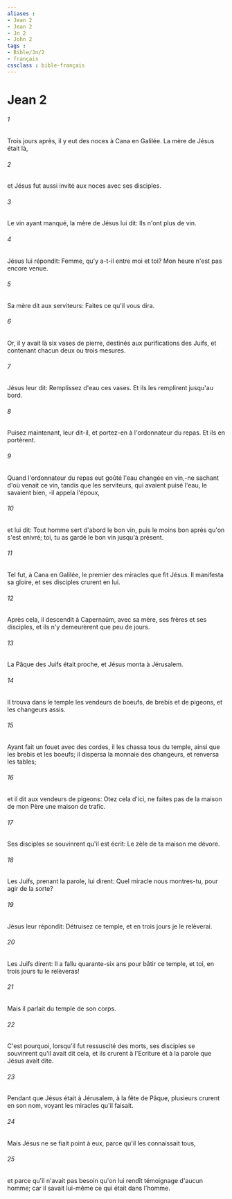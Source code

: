 ```yaml
---
aliases : 
- Jean 2
- Jean 2
- Jn 2
- John 2
tags : 
- Bible/Jn/2
- français
cssclass : bible-français
---
```


# Jean 2

###### 1
Trois jours après, il y eut des noces à Cana en Galilée. La mère de Jésus était là,
###### 2
et Jésus fut aussi invité aux noces avec ses disciples.
###### 3
Le vin ayant manqué, la mère de Jésus lui dit: Ils n'ont plus de vin.
###### 4
Jésus lui répondit: Femme, qu'y a-t-il entre moi et toi? Mon heure n'est pas encore venue.
###### 5
Sa mère dit aux serviteurs: Faites ce qu'il vous dira.
###### 6
Or, il y avait là six vases de pierre, destinés aux purifications des Juifs, et contenant chacun deux ou trois mesures.
###### 7
Jésus leur dit: Remplissez d'eau ces vases. Et ils les remplirent jusqu'au bord.
###### 8
Puisez maintenant, leur dit-il, et portez-en à l'ordonnateur du repas. Et ils en portèrent.
###### 9
Quand l'ordonnateur du repas eut goûté l'eau changée en vin,-ne sachant d'où venait ce vin, tandis que les serviteurs, qui avaient puisé l'eau, le savaient bien, -il appela l'époux,
###### 10
et lui dit: Tout homme sert d'abord le bon vin, puis le moins bon après qu'on s'est enivré; toi, tu as gardé le bon vin jusqu'à présent.
###### 11
Tel fut, à Cana en Galilée, le premier des miracles que fit Jésus. Il manifesta sa gloire, et ses disciples crurent en lui.
###### 12
Après cela, il descendit à Capernaüm, avec sa mère, ses frères et ses disciples, et ils n'y demeurèrent que peu de jours.
###### 13
La Pâque des Juifs était proche, et Jésus monta à Jérusalem.
###### 14
Il trouva dans le temple les vendeurs de boeufs, de brebis et de pigeons, et les changeurs assis.
###### 15
Ayant fait un fouet avec des cordes, il les chassa tous du temple, ainsi que les brebis et les boeufs; il dispersa la monnaie des changeurs, et renversa les tables;
###### 16
et il dit aux vendeurs de pigeons: Otez cela d'ici, ne faites pas de la maison de mon Père une maison de trafic.
###### 17
Ses disciples se souvinrent qu'il est écrit: Le zèle de ta maison me dévore.
###### 18
Les Juifs, prenant la parole, lui dirent: Quel miracle nous montres-tu, pour agir de la sorte?
###### 19
Jésus leur répondit: Détruisez ce temple, et en trois jours je le relèverai.
###### 20
Les Juifs dirent: Il a fallu quarante-six ans pour bâtir ce temple, et toi, en trois jours tu le relèveras!
###### 21
Mais il parlait du temple de son corps.
###### 22
C'est pourquoi, lorsqu'il fut ressuscité des morts, ses disciples se souvinrent qu'il avait dit cela, et ils crurent à l'Ecriture et à la parole que Jésus avait dite.
###### 23
Pendant que Jésus était à Jérusalem, à la fête de Pâque, plusieurs crurent en son nom, voyant les miracles qu'il faisait.
###### 24
Mais Jésus ne se fiait point à eux, parce qu'il les connaissait tous,
###### 25
et parce qu'il n'avait pas besoin qu'on lui rendît témoignage d'aucun homme; car il savait lui-même ce qui était dans l'homme.
